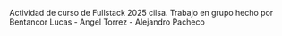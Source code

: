 Actividad de curso de Fullstack 2025 cilsa. 
Trabajo en grupo hecho por Bentancor Lucas - Angel Torrez - Alejandro Pacheco
